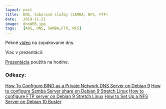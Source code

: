 ```yaml
---
layout: post
title:  DNS, Súborové služby (SAMBA, NFS, FTP)
date:   2019-11-21 
image:  dnsWEB.jpg
tags:   [AOS, DNS, SAMBA,FTP, NFS]
---
```


Pekné [video](https://www.youtube.com/watch?v=mpQZVYPuDGU) na zopakovanie dns. 

Viac v prezentácií:

[Prezentácia](https://github.com/Kr1zA/Kr1zA.github.io/blob/master/pdf/dns_zdielanie.pdf) použitá na hodine. 

### Odkazy:

[How To Configure BIND as a Private Network DNS Server on Debian 9](https://www.digitalocean.com/community/tutorials/how-to-configure-bind-as-a-private-network-dns-server-on-debian-9)
[How to configure Samba Server share on Debian 9 Stretch Linux](https://linuxconfig.org/how-to-configure-samba-server-share-on-debian-9-stretch-linux)
[How to configure FTP server on Debian 9 Stretch Linux](https://linuxconfig.org/how-to-configure-ftp-server-on-debian-9-stretch-linux)
[How to Set Up a NFS Server on Debian 10 Buster](https://linuxconfig.org/how-to-set-up-a-nfs-server-on-debian-10-buster)
